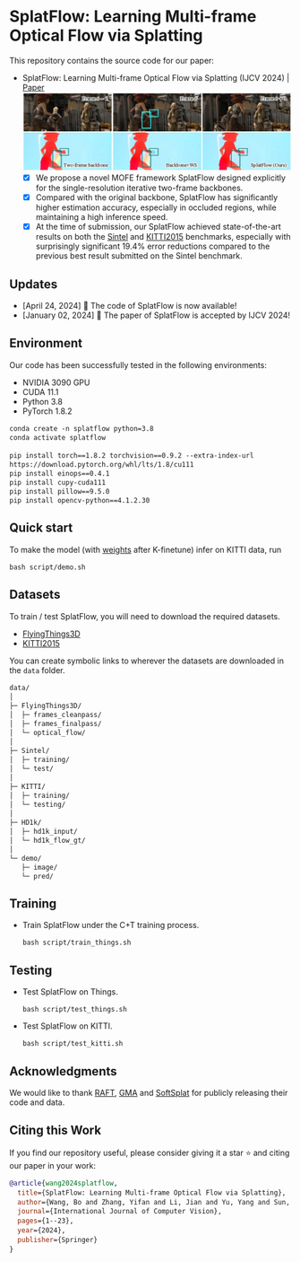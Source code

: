 # SplatFlow: Learning Multi-frame Optical Flow via Splatting
This repository contains the source code for our paper:
- SplatFlow: Learning Multi-frame Optical Flow via Splatting (IJCV 2024) | [Paper](https://arxiv.org/pdf/2306.08887.pdf)
  ![](./asset/github-demo-2024_0517.jpg)
  - [x] We propose a novel MOFE framework SplatFlow designed explicitly for the single-resolution iterative two-frame backbones. 
  - [x] Compared with the original backbone, SplatFlow has significantly higher estimation accuracy, especially in occluded regions, while maintaining a high inference speed.
  - [x] At the time of submission, our SplatFlow achieved state-of-the-art results on both the [Sintel](http://sintel.is.tue.mpg.de/quant?metric_id=0&selected_pass=1) and [KITTI2015](https://www.cvlibs.net/datasets/kitti/eval_scene_flow.php?benchmark=flow) benchmarks, especially with surprisingly significant 19.4% error reductions compared to the previous best result submitted on the Sintel benchmark.

## Updates
- [April 24, 2024] 📣 The code of SplatFlow is now available!
- [January 02, 2024] 📣 The paper of SplatFlow is accepted by IJCV 2024!

## Environment

Our code has been successfully tested in the following environments:

* NVIDIA 3090 GPU
* CUDA 11.1
* Python 3.8
* PyTorch 1.8.2
```
conda create -n splatflow python=3.8
conda activate splatflow

pip install torch==1.8.2 torchvision==0.9.2 --extra-index-url https://download.pytorch.org/whl/lts/1.8/cu111
pip install einops==0.4.1
pip install cupy-cuda111
pip install pillow==9.5.0
pip install opencv-python==4.1.2.30
```

## Quick start
To make the model (with [weights](https://pan.baidu.com/s/1v3WiEzkAXPtchVxEDu-vRw&pwd=sm11) after K-finetune) infer on KITTI data, run
```Shell
bash script/demo.sh
```

## Datasets

To train / test SplatFlow, you will need to download the required datasets.

* [FlyingThings3D](https://lmb.informatik.uni-freiburg.de/resources/datasets/SceneFlowDatasets.en.html)
* [KITTI2015](http://www.cvlibs.net/datasets/kitti/eval_scene_flow.php?benchmark=flow)

You can create symbolic links to wherever the datasets are downloaded in the `data` folder.

```text
data/
│
├─ FlyingThings3D/
│  ├─ frames_cleanpass/
│  ├─ frames_finalpass/
│  └─ optical_flow/
│
├─ Sintel/
│  ├─ training/
│  └─ test/
│
├─ KITTI/
│  ├─ training/
│  └─ testing/
│
├─ HD1k/
│  ├─ hd1k_input/
│  └─ hd1k_flow_gt/
│
└─ demo/
   ├─ image/
   └─ pred/
```

## Training

* Train SplatFlow under the C+T training process.
  ```Shell
  bash script/train_things.sh
  ```
  
## Testing

* Test SplatFlow on Things.
  ```Shell
  bash script/test_things.sh
  ```
  
* Test SplatFlow on KITTI.
  ```Shell
  bash script/test_kitti.sh
  ```

## Acknowledgments
We would like to thank [RAFT](https://github.com/princeton-vl/RAFT), [GMA](https://github.com/zacjiang/GMA) and [SoftSplat](https://github.com/JHLew/SoftSplat-Full) for publicly releasing their code and data.

## Citing this Work

If you find our repository useful, please consider giving it a star ⭐ and citing our paper in your work:

```bibtex
@article{wang2024splatflow,
  title={SplatFlow: Learning Multi-frame Optical Flow via Splatting},
  author={Wang, Bo and Zhang, Yifan and Li, Jian and Yu, Yang and Sun, Zhenping and Liu, Li and Hu, Dewen},
  journal={International Journal of Computer Vision},
  pages={1--23},
  year={2024},
  publisher={Springer}
}
```
